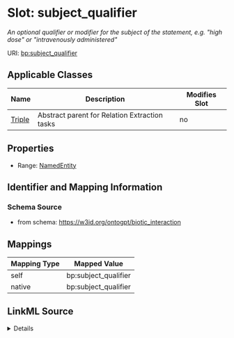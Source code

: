 

# Slot: subject_qualifier


_An optional qualifier or modifier for the subject of the statement, e.g. "high dose" or "intravenously administered"_



URI: [bp:subject_qualifier](http://w3id.org/ontogpt/biotic-interaction-templatesubject_qualifier)



<!-- no inheritance hierarchy -->





## Applicable Classes

| Name | Description | Modifies Slot |
| --- | --- | --- |
| [Triple](Triple.md) | Abstract parent for Relation Extraction tasks |  no  |







## Properties

* Range: [NamedEntity](NamedEntity.md)





## Identifier and Mapping Information







### Schema Source


* from schema: https://w3id.org/ontogpt/biotic_interaction




## Mappings

| Mapping Type | Mapped Value |
| ---  | ---  |
| self | bp:subject_qualifier |
| native | bp:subject_qualifier |




## LinkML Source

<details>
```yaml
name: subject_qualifier
description: An optional qualifier or modifier for the subject of the statement, e.g.
  "high dose" or "intravenously administered"
from_schema: https://w3id.org/ontogpt/biotic_interaction
rank: 1000
alias: subject_qualifier
owner: Triple
domain_of:
- Triple
range: NamedEntity

```
</details>